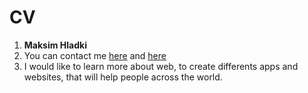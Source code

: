 # CV

1. **Maksim Hladki**
1. You can contact me [here](https://vk.com/falonse) and [here](t.me/@Falonse)
1. I would like to learn more about web, to create differents apps and websites, that will help people across the world.
